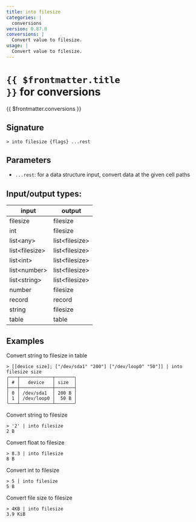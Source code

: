 ```yaml
---
title: into filesize
categories: |
  conversions
version: 0.87.0
conversions: |
  Convert value to filesize.
usage: |
  Convert value to filesize.
---
```

<!-- This file is automatically generated. Please edit the command in https://github.com/nushell/nushell instead. -->

# <code>{{ $frontmatter.title }}</code> for conversions

<div class='command-title'>{{ $frontmatter.conversions }}</div>

## Signature

```> into filesize {flags} ...rest```

## Parameters

 -  `...rest`: for a data structure input, convert data at the given cell paths


## Input/output types:

| input          | output         |
| -------------- | -------------- |
| filesize       | filesize       |
| int            | filesize       |
| list\<any\>      | list\<filesize\> |
| list\<filesize\> | list\<filesize\> |
| list\<int\>      | list\<filesize\> |
| list\<number\>   | list\<filesize\> |
| list\<string\>   | list\<filesize\> |
| number         | filesize       |
| record         | record         |
| string         | filesize       |
| table          | table          |
## Examples

Convert string to filesize in table
```nu
> [[device size]; ["/dev/sda1" "200"] ["/dev/loop0" "50"]] | into filesize size
╭───┬────────────┬───────╮
│ # │   device   │ size  │
├───┼────────────┼───────┤
│ 0 │ /dev/sda1  │ 200 B │
│ 1 │ /dev/loop0 │  50 B │
╰───┴────────────┴───────╯

```

Convert string to filesize
```nu
> '2' | into filesize
2 B
```

Convert float to filesize
```nu
> 8.3 | into filesize
8 B
```

Convert int to filesize
```nu
> 5 | into filesize
5 B
```

Convert file size to filesize
```nu
> 4KB | into filesize
3.9 KiB
```
